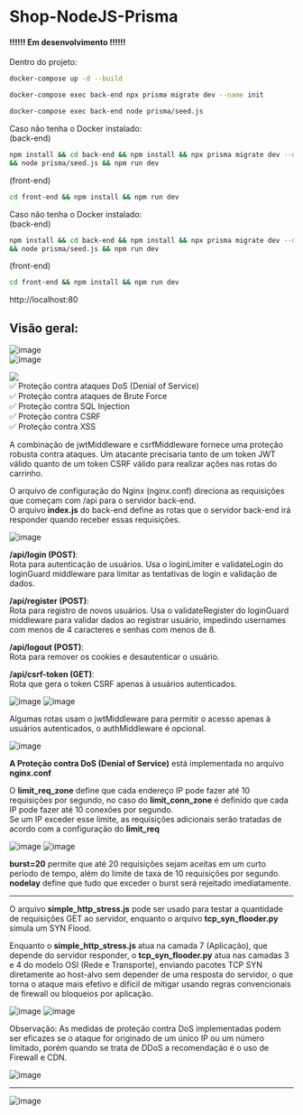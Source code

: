 # Shop-NodeJS-Prisma

#### !!!!!! Em desenvolvimento !!!!!!

Dentro do projeto:
```bash
docker-compose up -d --build
```
```bash
docker-compose exec back-end npx prisma migrate dev --name init
```
```bash
docker-compose exec back-end node prisma/seed.js
```
Caso não tenha o Docker instalado:<br>
(back-end)
```bash
npm install && cd back-end && npm install && npx prisma migrate dev --name init
&& node prisma/seed.js && npm run dev
```
(front-end)
```bash
cd front-end && npm install && npm run dev
```
Caso não tenha o Docker instalado:<br>
(back-end)
```bash
npm install && cd back-end && npm install && npx prisma migrate dev --name init
&& node prisma/seed.js && npm run dev
```
(front-end)
```bash
cd front-end && npm install && npm run dev
```

http://localhost:80

## <b>Visão geral:</b><br>
![image](https://github.com/user-attachments/assets/52835c11-ff77-412a-930d-dd57c871d1ff)<br>
![image](https://github.com/user-attachments/assets/b42e26f4-e767-45c7-99b0-0ed49dcd7f93)


![](https://img.shields.io/badge/SEGURANÇA:-e41a43?style=for-the-badge&Color=white) <br>
✅ Proteção contra ataques DoS (Denial of Service)<br/>
✅ Proteção contra ataques de Brute Force<br/>
✅ Proteção contra SQL Injection<br/>
✅ Proteção contra CSRF<br/>
✅ Proteção contra XSS

A combinação de jwtMiddleware e csrfMiddleware fornece uma proteção robusta contra ataques.
Um atacante precisaria tanto de um token JWT válido quanto de um token CSRF válido para realizar ações nas rotas do carrinho.

O arquivo de configuração do Nginx (nginx.conf) direciona as requisições que começam com /api para o servidor back-end.<br>
O arquivo <b>index.js</b> do back-end define as rotas que o servidor back-end irá responder quando receber essas requisições.

![image](https://github.com/user-attachments/assets/a6b96f92-9a9d-4bec-8553-3a2ec326181e)

<b>/api/login (POST)</b>: <br/>
Rota para autenticação de usuários. Usa o loginLimiter e validateLogin do loginGuard middleware para limitar as tentativas de login e validação de dados.<br>

<b>/api/register (POST)</b>: <br/>
Rota para registro de novos usuários. Usa o validateRegister do loginGuard middleware para validar dados ao registrar usuário, impedindo usernames com menos de 4 caracteres e senhas com menos de 8.

<b>/api/logout (POST)</b>: <br/>
Rota para remover os cookies e desautenticar o usuário.

<b>/api/csrf-token (GET)</b>: <br/>
Rota que gera o token CSRF apenas à usuários autenticados.

![image](https://github.com/user-attachments/assets/2ae96b16-318e-47dd-a809-a301403b1d24)
![image](https://github.com/user-attachments/assets/eca81370-79f3-4531-b287-a9bec7fe0d9c)

Algumas rotas usam o jwtMiddleware para permitir o acesso apenas à usuários autenticados, o authMiddleware é opcional.

![image](https://github.com/user-attachments/assets/a4ed773c-625b-4526-b702-34ad44c692d4)

<b>A Proteção contra DoS (Denial of Service)</b> está implementada no arquivo <b>nginx.conf</b><br>

O <b>limit_req_zone</b> define que cada endereço IP pode fazer até 10 requisições por segundo, no caso do <b>limit_conn_zone</b> é definido que cada IP pode fazer até 10 conexões por segundo.<br>
Se um IP exceder esse limite, as requisições adicionais serão tratadas de acordo com a configuração do <b>limit_req</b>

![image](https://github.com/user-attachments/assets/cb2ee999-2a8c-491f-8c2f-86dd29356462)
![image](https://github.com/user-attachments/assets/24140802-b9af-4d11-be9f-c832961e7e57)

<b>burst=20</b> permite que até 20 requisições sejam aceitas em um curto período de tempo, além do limite de taxa de 10 requisições por segundo.<br>
<b>nodelay</b> define que tudo que exceder o burst será rejeitado imediatamente.
<hr>

O arquivo <b>simple_http_stress.js</b> pode ser usado para testar a quantidade de requisições GET ao servidor, enquanto o arquivo <b>tcp_syn_flooder.py</b> simula um SYN Flood.<br>

Enquanto o <b>simple_http_stress.js</b> atua na camada 7 (Aplicação), que depende do servidor responder, o <b>tcp_syn_flooder.py</b> atua nas camadas 3 e 4 do modelo OSI (Rede e Transporte), enviando pacotes TCP SYN diretamente ao host-alvo sem depender de uma resposta do servidor, o que torna o ataque mais efetivo e difícil de mitigar usando regras convencionais de firewall ou bloqueios por aplicação.

![image](https://github.com/user-attachments/assets/48f865a7-ec9d-4b3c-8a35-f57383cc5d30)
![image](https://github.com/user-attachments/assets/ea1b8755-ef18-475a-9f67-c763a4d05e2b)


Observação: As medidas de proteção contra DoS implementadas podem ser eficazes se o ataque for originado de um único IP ou um número limitado, porém quando se trata de DDoS a recomendação é o uso de Firewall e CDN.

![image](https://github.com/user-attachments/assets/d39e6243-f9e9-4666-8eb0-5b5d2ce84a37)


<hr/>

![image](https://github.com/user-attachments/assets/7078b944-c21f-4298-a8c2-64f8bf1b1326)
